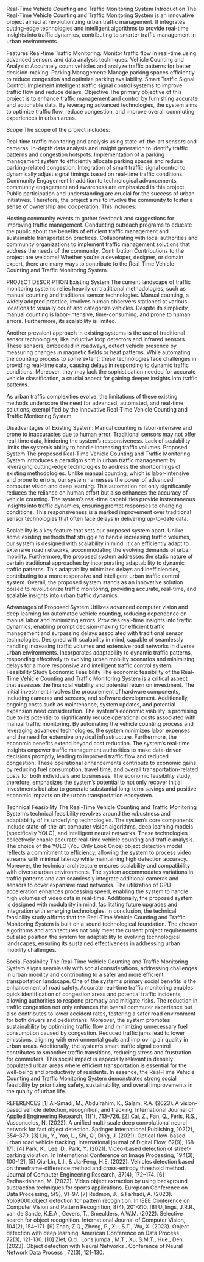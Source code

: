 Real-Time Vehicle Counting and Traffic Monitoring System Introduction The Real-Time Vehicle Counting and Traffic Monitoring System is an innovative project aimed at revolutionizing urban traffic management. It integrates cutting-edge technologies and intelligent algorithms to provide real-time insights into traffic dynamics, contributing to smarter traffic management in urban environments.

Features Real-time Traffic Monitoring: Monitor traffic flow in real-time using advanced sensors and data analysis techniques. Vehicle Counting and Analysis: Accurately count vehicles and analyze traffic patterns for better decision-making. Parking Management: Manage parking spaces efficiently to reduce congestion and optimize parking availability. Smart Traffic Signal Control: Implement intelligent traffic signal control systems to improve traffic flow and reduce delays. Objective The primary objective of this project is to enhance traffic management and control by furnishing accurate and actionable data. By leveraging advanced technologies, the system aims to optimize traffic flow, reduce congestion, and improve overall commuting experiences in urban areas.

Scope The scope of the project includes:

Real-time traffic monitoring and analysis using state-of-the-art sensors and cameras. In-depth data analysis and insight generation to identify traffic patterns and congestion hotspots. Implementation of a parking management system to efficiently allocate parking spaces and reduce parking-related congestion. Integration of smart traffic signal control to dynamically adjust signal timings based on real-time traffic conditions. Community Engagement In addition to technological advancements, community engagement and awareness are emphasized in this project. Public participation and understanding are crucial for the success of urban initiatives. Therefore, the project aims to involve the community to foster a sense of ownership and cooperation. This includes:

Hosting community events to gather feedback and suggestions for improving traffic management. Conducting outreach programs to educate the public about the benefits of efficient traffic management and sustainable transportation practices. Collaborating with local authorities and community organizations to implement traffic management solutions that address the needs of the community. Contribution Contributions to the project are welcome! Whether you're a developer, designer, or domain expert, there are many ways to contribute to the Real-Time Vehicle Counting and Traffic Monitoring System.

PROJECT DESCRIPTION Existing System The current landscape of traffic monitoring systems relies heavily on traditional methodologies, such as manual counting and traditional sensor technologies. Manual counting, a widely adopted practice, involves human observers stationed at various locations to visually count and categorize vehicles. Despite its simplicity, manual counting is labor-intensive, time-consuming, and prone to human errors. Furthermore, its scalability is limited.

Another prevalent approach in existing systems is the use of traditional sensor technologies, like inductive loop detectors and infrared sensors. These sensors, embedded in roadways, detect vehicle presence by measuring changes in magnetic fields or heat patterns. While automating the counting process to some extent, these technologies face challenges in providing real-time data, causing delays in responding to dynamic traffic conditions. Moreover, they may lack the sophistication needed for accurate vehicle classification, a crucial aspect for gaining deeper insights into traffic patterns.

As urban traffic complexities evolve, the limitations of these existing methods underscore the need for advanced, automated, and real-time solutions, exemplified by the innovative Real-Time Vehicle Counting and Traffic Monitoring System.

Disadvantages of Existing System: Manual counting is labor-intensive and prone to inaccuracies due to human error. Traditional sensors may not offer real-time data, hindering the system’s responsiveness. Lack of scalability limits the system’s ability to handle increasing traffic volumes. Proposed System The proposed Real-Time Vehicle Counting and Traffic Monitoring System introduces a paradigm shift in urban traffic management by leveraging cutting-edge technologies to address the shortcomings of existing methodologies. Unlike manual counting, which is labor-intensive and prone to errors, our system harnesses the power of advanced computer vision and deep learning. This automation not only significantly reduces the reliance on human effort but also enhances the accuracy of vehicle counting. The system’s real-time capabilities provide instantaneous insights into traffic dynamics, ensuring prompt responses to changing conditions. This responsiveness is a marked improvement over traditional sensor technologies that often face delays in delivering up-to-date data.

Scalability is a key feature that sets our proposed system apart. Unlike some existing methods that struggle to handle increasing traffic volumes, our system is designed with scalability in mind. It can efficiently adapt to extensive road networks, accommodating the evolving demands of urban mobility. Furthermore, the proposed system addresses the static nature of certain traditional approaches by incorporating adaptability to dynamic traffic patterns. This adaptability minimizes delays and inefficiencies, contributing to a more responsive and intelligent urban traffic control system. Overall, the proposed system stands as an innovative solution poised to revolutionize traffic monitoring, providing accurate, real-time, and scalable insights into urban traffic dynamics.

Advantages of Proposed System Utilizes advanced computer vision and deep learning for automated vehicle counting, reducing dependence on manual labor and minimizing errors. Provides real-time insights into traffic dynamics, enabling prompt decision-making for efficient traffic management and surpassing delays associated with traditional sensor technologies. Designed with scalability in mind, capable of seamlessly handling increasing traffic volumes and extensive road networks in diverse urban environments. Incorporates adaptability to dynamic traffic patterns, responding effectively to evolving urban mobility scenarios and minimizing delays for a more responsive and intelligent traffic control system. Feasibility Study Economic Feasibility The economic feasibility of the Real-Time Vehicle Counting and Traffic Monitoring System is a critical aspect that assesses the financial viability and potential return on investment. The initial investment involves the procurement of hardware components, including cameras and sensors, and software development. Additionally, ongoing costs such as maintenance, system updates, and potential expansion need consideration. The system’s economic viability is promising due to its potential to significantly reduce operational costs associated with manual traffic monitoring. By automating the vehicle counting process and leveraging advanced technologies, the system minimizes labor expenses and the need for extensive physical infrastructure. Furthermore, the economic benefits extend beyond cost reduction. The system’s real-time insights empower traffic management authorities to make data-driven decisions promptly, leading to improved traffic flow and reduced congestion. These operational enhancements contribute to economic gains by reducing fuel consumption, travel time, and overall transportation-related costs for both individuals and businesses. The economic feasibility study, therefore, emphasizes the system’s potential to not only recover initial investments but also to generate substantial long-term savings and positive economic impacts on the urban transportation ecosystem.

Technical Feasibility The Real-Time Vehicle Counting and Traffic Monitoring System’s technical feasibility revolves around the robustness and adaptability of its underlying technologies. The system’s core components include state-of-the-art computer vision algorithms, deep learning models (specifically YOLO), and intelligent neural networks. These technologies collectively enable accurate real-time vehicle counting and traffic analysis. The choice of the YOLO (You Only Look Once) object detection model reflects a commitment to efficiency, allowing the system to process video streams with minimal latency while maintaining high detection accuracy. Moreover, the technical architecture ensures scalability and compatibility with diverse urban environments. The system accommodates variations in traffic patterns and can seamlessly integrate additional cameras and sensors to cover expansive road networks. The utilization of GPU acceleration enhances processing speed, enabling the system to handle high volumes of video data in real-time. Additionally, the proposed system is designed with modularity in mind, facilitating future upgrades and integration with emerging technologies. In conclusion, the technical feasibility study affirms that the Real-Time Vehicle Counting and Traffic Monitoring System is built on a sound technological foundation. The chosen algorithms and architectures not only meet the current project requirements but also position the system for adaptability to evolving technological landscapes, ensuring its sustained effectiveness in addressing urban mobility challenges.

Social Feasibility The Real-Time Vehicle Counting and Traffic Monitoring System aligns seamlessly with social considerations, addressing challenges in urban mobility and contributing to a safer and more efficient transportation landscape. One of the system’s primary social benefits is the enhancement of road safety. Accurate real-time traffic monitoring enables quick identification of congestion areas and potential traffic incidents, allowing authorities to respond promptly and mitigate risks. The reduction in traffic congestion not only enhances the overall commuter experience but also contributes to lower accident rates, fostering a safer road environment for both drivers and pedestrians. Moreover, the system promotes sustainability by optimizing traffic flow and minimizing unnecessary fuel consumption caused by congestion. Reduced traffic jams lead to lower emissions, aligning with environmental goals and improving air quality in urban areas. Additionally, the system’s smart traffic signal control contributes to smoother traffic transitions, reducing stress and frustration for commuters. This social impact is especially relevant in densely populated urban areas where efficient transportation is essential for the well-being and productivity of residents. In essence, the Real-Time Vehicle Counting and Traffic Monitoring System demonstrates strong social feasibility by prioritizing safety, sustainability, and overall improvements in the quality of urban life.

REFERENCES [1] Al-Smadi, M., Abdulrahim, K., Salam, R.A. (2023). A vision-based vehicle detection, recognition, and tracking. International Journal of Applied Engineering Research, 11(1), 713–726. [2] Cai, Z., Fan, Q., Feris, R.S., Vasconcelos, N. (2022). A unified multi-scale deep convolutional neural network for fast object detection. Springer International Publishing, 102(2), 354–370. [3] Liu, Y., Yao, L., Shi, Q., Ding, J. (2021). Optical flow-based urban road vehicle tracking. International journal of Digital Flow, 62(9), 168-171. [4] Park, K., Lee, D., Park, Y. (2021). Video-based detection of street-parking violation. In International Conference on Image Processing, 194(3), 100-121. [5] Qiu-Lin, L.I., & Jia-Feng, H.E. (2022). Vehicles detection based on threeframe-difference method and cross-entropy threshold method. Journal of Computer Engineering Research, 37(4), 172–174. [6] Radhakrishnan, M. (2023). Video object extraction by using background subtraction techniques for sports applications. European Conference on Data Processing, 5(9), 91–97. [7] Redmon, J., & Farhadi, A. (2023). Yolo9000:object detection for pattern recognition. In IEEE Conference on Computer Vision and Pattern Recognition, 8(4), 201-210. [8] Uijlings, J.R.R., van de Sande, K.E.A., Gevers, T., Smeulders, A.W.M. (2022). Selective search for object recognition. International Journal of Computer Vision, 104(2), 154–171. [9] Zhao, Z.Q., Zheng, P., Xu, S.T., Wu, X. (2023). Object detection with deep learning. American Conference on Data Process , 72(3), 121-130. [10] Zlef, Q.d., Lons jumpa , M.T., Xu, S.M.T., Hue., Den. (2023). Object detection with Neural Networks . Conference of Neural Network Data Process , 72(3), 121-130.
